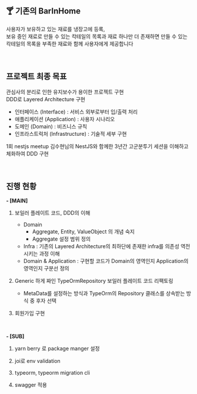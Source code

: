 ## 🍸 기존의 BarInHome

사용자가 보유하고 있는 재료를 냉장고에 등록,  
보유 중인 재료로 만들 수 있는 칵테일의 목록과 재료 하나만 더 존재하면 만들 수 있는 칵테일의 목록을 부족한 재료와 함께 사용자에게 제공합니다
<br/>
<br/>
<br/>

## 프로젝트 최종 목표

관심사의 분리로 인한 유지보수가 용이한 프로젝트 구현  
DDD로 Layered Architecture 구현  

- 인터페이스 (Interface) : 서비스 외부로부터 입/출력 처리
- 애플리케이션 (Application) : 사용자 시나리오
- 도메인 (Domain) : 비즈니스 규칙
- 인프라스트럭처 (Infrastructure) : 기술적 세부 구현  

1회 nestjs meetup 김수현님의 NestJS와 함께한 3년간 고군분투기 세션을 이해하고 체화하여 DDD 구현 
<br/>
<br/>
<br/>

## 진행 현황

**- [MAIN]**
1. 보일러 플레이트 코드, DDD의 이해
    - Domain
        - Aggregate, Entity, ValueObject 의 개념 숙지
        - Aggregate 설정 범위 정의
    - Infra : 기존의 Layered Architecture의 최하단에 존재한 infra를 의존성 역전시키는 과정 이해
    - Domain & Application : 구현할 코드가 Domain의 영역인지 Application의 영역인지 구분선 정의

2. Generic 하게 짜인 TypeOrmRepository 보일러 플레이트 코드 리팩토링
    - MetaData를 설정하는 방식과 TypeOrm의 Repository 클래스를 상속받는 방식 중 후자 선택 

3. 회원가입 구현 
<br/>


**- [SUB]**
1. yarn berry 로 package manger 설정  

2. joi로 env validation  

3. typeorm, typeorm migration cli  

4. swagger 적용  
